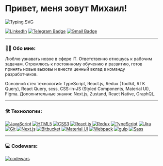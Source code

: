 # Привет, меня зовут Михаил!
[![Typing SVG](https://readme-typing-svg.herokuapp.com?font=Fira+Code&pause=1000&width=300&height=30&lines=Frontend+Developer)](https://git.io/typing-svg) 

[![LinkedIn](https://img.shields.io/badge/-LinkedIn-0077B5?style=flat&logo=linkedin&logoColor=white)](https://linkedin.com/in/mikhail-bugrov-v)
[![Telegram Badge](https://img.shields.io/badge/-Telegram-blue?style=flat&logo=Telegram&logoColor=white)](https://t.me/mikhail_bugrov_v)
[![Gmail Badge](https://img.shields.io/badge/-Gmail-D14836?style=flat&logo=gmail&logoColor=white)](mailto:mikhail.bugrov.v@gmail.com)

---

### &#x1F468;&#x200D;&#x1F4BB; Обо мне:

Люблю узнавать новое в сфере IT. Ответственно отношусь к рабочим задачам.
Стремлюсь к постоянному обучению и развитию, готов принять новые вызовы и внести ценный вклад в команду разработчиков.

Основной стек технологий: TypeScript, React.js, Redux (Toolkit, RTK Query), React Query, scss, CSS-in-JS (Styled Components, Material UI), Figma.
Дополнительные знания: Next.js, Zustand, React Native, GraphQL.

---

### &#x1F6E0; Технологии:

[![JavaScript](https://img.shields.io/badge/-JavaScript-F7DF1E?style=flat-square&logo=JavaScript&logoColor=white)](https://developer.mozilla.org/en-US/docs/Web/JavaScript)
[![HTML5](https://img.shields.io/badge/-HTML5-E34F26?style=flat-square&logo=HTML5&logoColor=white)](https://developer.mozilla.org/en-US/docs/Web/HTML)
[![CSS3](https://img.shields.io/badge/-CSS3-1572B6?style=flat-square&logo=CSS3&logoColor=white)](https://developer.mozilla.org/en-US/docs/Web/CSS)
[![React.js](https://img.shields.io/badge/-React.js-61DAFB?style=flat-square&logo=React&logoColor=white)](https://reactjs.org)
[![Redux](https://img.shields.io/badge/-Redux-764ABC?style=flat-square&logo=Redux&logoColor=white)](https://redux.js.org)
[![TypeScript](https://img.shields.io/badge/-TypeScript-007ACC?style=flat-square&logo=TypeScript&logoColor=white)](https://www.typescriptlang.org)
[![Jira](https://img.shields.io/badge/-Jira-0052CC?style=flat-square&logo=Jira&logoColor=white)](https://www.atlassian.com/software/jira)
[![Git](https://img.shields.io/badge/-Git-F05032?style=flat-square&logo=Git&logoColor=white)](https://git-scm.com)
[![Next.js](https://img.shields.io/badge/-Next.js-000000?style=flat-square&logo=Next.js&logoColor=white)](https://nextjs.org)
[![Bitbucket](https://img.shields.io/badge/-Bitbucket-0052CC?style=flat-square&logo=Bitbucket&logoColor=white)](https://bitbucket.org)
[![Material UI](https://img.shields.io/badge/-Material_UI-0081CB?style=flat-square&logo=Material-UI&logoColor=white)](https://material-ui.com)
[![Webpack](https://img.shields.io/badge/-Webpack-8DD6F9?style=flat-square&logo=Webpack&logoColor=white)](https://webpack.js.org)
[![gulp](https://img.shields.io/badge/-gulp-CF4647?style=flat-square&logo=gulp&logoColor=white)](https://gulpjs.com)
[![Sass](https://img.shields.io/badge/-Sass-CC6699?style=flat-square&logo=Sass&logoColor=white)](https://sass-lang.com)

---

### &#x1F4BB; Codewars:

[![codewars](https://www.codewars.com/users/MikhailBugrov/badges/large)](https://www.codewars.com/users/MikhailBugrov)